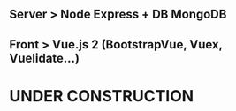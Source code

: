 ## Server > Node Express  + DB MongoDB

## Front > Vue.js 2 (BootstrapVue, Vuex, Vuelidate...)


# UNDER CONSTRUCTION


